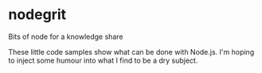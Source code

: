 # nodegrit
Bits of node for a knowledge share

These little code samples show what can be done with Node.js. I'm hoping to inject some humour into what I find to be a dry subject.

